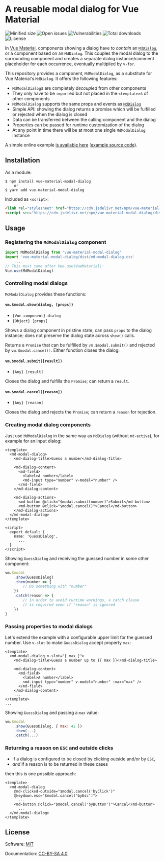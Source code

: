 # A reusable modal dialog for Vue Material

![Minified size](https://badgen.net/bundlephobia/min/vue-material-modal-dialog)
![Open issues](https://badgen.net/github/open-issues/undecaf/vue-material-modal-dialog)
![Vulnerabilities](https://snyk.io/test/npm/vue-material-modal-dialog/badge.svg)
![Total downloads](https://badgen.net/npm/dt/vue-material-modal-dialog)
![License](https://badgen.net/npm/license/vue-material-modal-dialog)


In [Vue Material](https://vuematerial.io/), components showing
a dialog have to _contain_ an [`MdDialog`](https://vuematerial.io/components/dialog),
or a component based on an `MdDialog`. This couples the modal dialog to the surrounding component
and creates a separate dialog instance/comment placeholder for each occurrence, eventually
multiplied by `v-for`.

This repository provides a component, `MdModalDialog`, as a substitute for
Vue Material's `MdDialog`. It offers the following features:

+   `MdModalDialog`s are completely _decoupled_ from other components
+   They only have to be `import`ed but not placed in the `<template>`s of other components
+   `MdModalDialog` supports the same props and events as [`MdDialog`](https://vuematerial.io/components/dialog)
+   Simple API: showing the dialog returns a promise which will be fulfilled or rejected
    when the dialog is closed
+   Data can be transferred between the calling component and the dialog
+   Properties can be passed for runtime customization of the dialog
+   At any point in time there will be at most one single `MdModalDialog` instance

A simple online example [is available here](https://undecaf.github.io/vue-material-model-dialog/example/)
([example source code](https://github.com/undecaf/vue-material-modal-dialog/blob/master/src/components/Demo.vue)).


## Installation

As a module:

```shell script
$ npm install vue-material-modal-dialog
    or
$ yarn add vue-material-modal-dialog
```

Included as `<script>`:

```html
<link rel="stylesheet" href="https://cdn.jsdelivr.net/npm/vue-material-modal-dialog/dist/components.css">
<script src="https://cdn.jsdelivr.net/npm/vue-material-modal-dialog/dist/components.min.js"></script>
```


## Usage

### Registering the `MdModalDialog` component

```javascript 1.8
import MdModalDialog from 'vue-material-modal-dialog'
import 'vue-material-modal-dialog/dist/md-modal-dialog.css'
    ...
// This must come after Vue.use(VueMaterial):
Vue.use(MdModalDialog)
```


### Controlling modal dialogs

`MdModalDialog` provides these functions:

#### `vm.$modal.show(dialog, [props])`

+   `{Vue component} dialog`
+   `{Object} [props]`

Shows a dialog component in pristine state, can pass `props` to the dialog instance; does not
preserve the dialog state across `show()` calls.

Returns a `Promise` that can be fulfilled by `vm.$modal.submit()` and
rejected by `vm.$modal.cancel()`. Either function closes the dialog.


#### `vm.$modal.submit([result])`

+   `{Any} [result]`

Closes the dialog and fulfills the `Promise`; can return a `result`.


#### `vm.$modal.cancel([reason])`

+   `{Any} [reason]`

Closes the dialog and rejects the `Promise`; can return a `reason` for rejection.


### Creating modal dialog components

Just use `MdModalDialog` in the same way as `MdDialog` (without `md-active`),
for example for an input dialog:

```vue
<template>
  <md-modal-dialog>
    <md-dialog-title>Guess a number</md-dialog-title>

    <md-dialog-content>
      <md-field>
        <label>A number</label>
        <md-input type="number" v-model="number" />
      </md-field>
    </md-dialog-content>

    <md-dialog-actions>
      <md-button @click="$modal.submit(number)">Submit</md-button>
      <md-button @click="$modal.cancel()">Cancel</md-button>  
    </md-dialog-actions>
  </md-modal-dialog>
</template>

<script>
  export default {
    name: 'GuessDialog',
      ...
  }
</script>
```

Showing `GuessDialog` and receiving the guessed number in some other component:

```javascript 1.8
vm.$modal
    .show(GuessDialog)
    .then(number => {
        // Do something with "number"
    })
    .catch(reason => {
        // In order to avoid runtime warnings, a catch clause
        // is required even if "reason" is ignored
    })      
} 
```


### Passing properties to modal dialogs

Let's extend the example with a configurable upper limit for the guessed number.
Use `v-slot` to make `GuessDialog` accept property `max`:

```vue
<template>
  <md-modal-dialog v-slot="{ max }">
    <md-dialog-title>Guess a number up to {{ max }}</md-dialog-title>

    <md-dialog-content>
      <md-field>
        <label>A number</label>
        <md-input type="number" v-model="number" :max="max" />
      </md-field>
    </md-dialog-content>
    ...
</template>
...
```

Showing `GuessDialog` and passing a `max` value:

```javascript 1.8
vm.$modal
    .show(GuessDialog, { max: 42 })
    .then(...)
    .catch(...)
```


### Returning a reason on `ESC` and outside clicks

+   If a dialog is configured to be closed by clicking outside and/or by `ESC`,
+   _and_ if a reason is to be returned in these cases

then this is one possible approach:

```vue
<template>
  <md-modal-dialog
    @md-clicked-outside="$modal.cancel('byClick')"
    @keydown.esc="$modal.cancel('byEsc')">
      ...
    <md-button @click="$modal.cancel('byButton')">Cancel</md-button>
      ...
  </md-modal-dialog>
</template>
```

  
## License

Software: [MIT](http://opensource.org/licenses/MIT)

Documentation: [CC-BY-SA 4.0](http://creativecommons.org/licenses/by-sa/4.0/)
